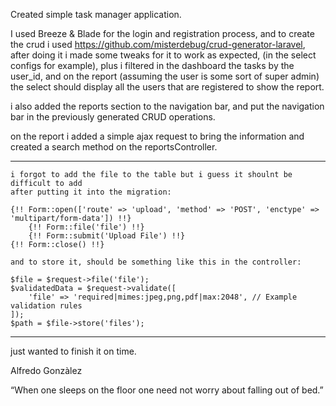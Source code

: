 Created simple task manager application.

I used Breeze & Blade for the login and registration process, and to create the crud i used https://github.com/misterdebug/crud-generator-laravel, after doing it i made some tweaks for it to work as expected, (in the select configs for example), plus i filtered in the dashboard the tasks by the user_id, and on the report (assuming the user is some sort of super admin) the select should display all the users that are registered to show the report.

i also added the reports section to the navigation bar, and put the navigation bar in the previously generated CRUD operations.

on the report i added a simple ajax request to bring the information and created a search method on the reportsController.


--------------------


    i forgot to add the file to the table but i guess it shoulnt be difficult to add
    after putting it into the migration:

    {!! Form::open(['route' => 'upload', 'method' => 'POST', 'enctype' => 'multipart/form-data']) !!}
        {!! Form::file('file') !!}
        {!! Form::submit('Upload File') !!}
    {!! Form::close() !!}

    and to store it, should be something like this in the controller:

    $file = $request->file('file');
    $validatedData = $request->validate([
        'file' => 'required|mimes:jpeg,png,pdf|max:2048', // Example validation rules
    ]);
    $path = $file->store('files');


--------------------

just wanted to finish it on time.

Alfredo Gonzàlez

“When one sleeps on the floor one need not worry about falling out of bed.”


